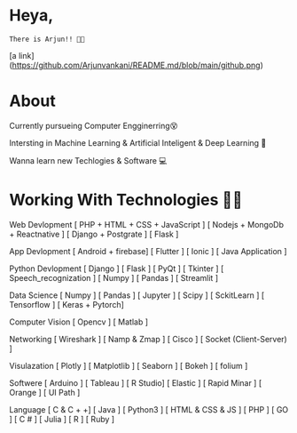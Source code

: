 # Heya, 
    There is Arjun!! 🤞✨

[a link] (https://github.com/Arjunvankani/README.md/blob/main/github.png)
# About

Currently pursueing Computer Engginerring😵

Intersting in Machine Learning & Artificial Inteligent & Deep Learning 😬

Wanna learn new Techlogies & Software 💻
# Working With Technologies 🤩🤩


Web Devlopment [ PHP + HTML + CSS + JavaScript ] 
               [ Nodejs + MongoDb + Reactnative ]
               [ Django + Postgrate ]
               [ Flask ] 
               
               
App Devlopment [ Android + firebase]
               [ Flutter ]
               [ Ionic ]
               [ Java Application ]
               
               
Python Devlopment [ Django ]
                  [ Flask ]
                  [ PyQt ]
                  [ Tkinter ]
                  [ Speech_recognization ]
                  [ Numpy ]
                  [ Pandas ]
                  [ Streamlit ]


Data Science [ Numpy ]
             [ Pandas ]
             [ Jupyter ]
             [ Scipy ]
             [ SckitLearn ]
             [ Tensorflow ]
             [ Keras + Pytorch]
         
         
Computer Vision [ Opencv ]
                [ Matlab ]


Networking  [ Wireshark ]
            [ Namp & Zmap ]
            [ Cisco ]
            [ Socket (Client-Server) ]
         
         
Visulazation [ Plotly ]
             [ Matplotlib ]
             [ Seaborn ]
             [ Bokeh ] 
             [ folium ]
         
         
Softwere  [ Arduino ] 
          [ Tableau ]
          [ R Studio]
          [ Elastic ]
          [ Rapid Minar ]
          [ Orange ]
          [ UI Path ]
        
        
Language [ C & C + +]
         [ Java ]
         [ Python3 ]
         [ HTML & CSS & JS ]
         [ PHP ]
         [ GO ]
         [ C # ]
         [ Julia ]
         [ R ]
         [ Ruby ]
         
